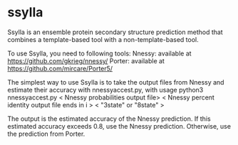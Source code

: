 # ssylla

Ssylla is an ensemble protein secondary structure prediction method that combines a template-based tool with a non-template-based tool.

To use Ssylla, you need to following tools:
Nnessy: available at https://github.com/gkrieg/nnessy/
Porter: available at https://github.com/mircare/Porter5/

The simplest way to use Ssylla is to take the output files from Nnessy and estimate their accuracy with nnessyaccest.py, with usage python3 nnessyaccest.py \< Nnessy probabilities output file> < Nnessy percent identity output file ends in i  > < "3state" or "8state" >

The output is the estimated accuracy of the Nnessy prediction. If this estimated accuracy exceeds 0.8, use the Nnessy prediction. Otherwise, use the prediction from Porter.

